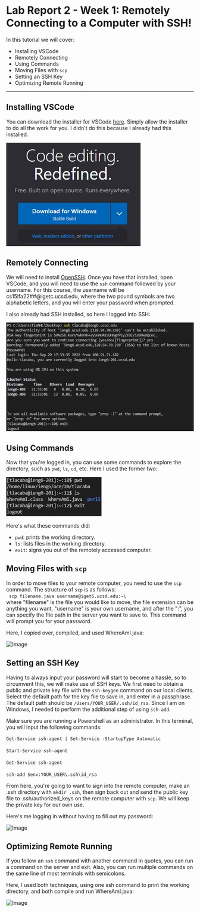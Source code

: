 # Lab Report 2 - Week 1: Remotely Connecting to a Computer with SSH!

In this tutorial we will cover:

* Installing VSCode
* Remotely Connecting
* Using Commands
* Moving Files with `scp`
* Setting an SSH Key
* Optimizing Remote Running

---

## Installing VSCode
You can download the installer for VSCode [here](https://code.visualstudio.com/). Simply allow the installer to do all the work for you. I didn't do this because I already had this installed.

![Image](/VSCodeInstaller.png)

## Remotely Connecting
We will need to install [OpenSSH](https://learn.microsoft.com/en-us/windows-server/administration/openssh/openssh_install_firstuse?tabs=gui). Once you have that installed, open VSCode, and you will need to use the `ssh` command followed by your username. For this course, the username will be cs15lfa22##@igetc.ucsd.edu, where the two pound symbols are two alphabetic letters, and you will enter your password when prompted. 

I also already had SSH installed, so here I logged into SSH:

![Image](/LoggingIntoSSH.png)

## Using Commands
Now that you're logged in, you can use some commands to explore the directory, such as `pwd`, `ls`, `cd`, etc. Here I used the former two:

![Image](/UsingCommands.png)

Here's what these commands did:

* `pwd`: prints the working directory.
* `ls`: lists files in the working directory.
* `exit`: signs you out of the remotely accessed computer.

## Moving Files with `scp`
In order to move files to your remote computer, you need to use the `scp` command. The structure of `scp` is as follows:  
``` scp filename.java username@iget6.ucsd.edu:~\```  
where "filename" is the file you would like to move, the file extension can be anything you want, "username" is your own username, and after the ":", you can specify the file path in the server you want to save to. This command will prompt you for your password. 

Here, I copied over, compiled, and used WhereAmI.java:

![Image](/MovingFiles.png)

## Setting an SSH Key
Having to always input your password will start to become a hassle, so to circumvent this, we will make use of SSH keys. We first need to obtain a public and private key file with the `ssh-keygen` command on our local clients. Select the default path for the key file to save in, and enter in a passphrase. The default path should be `/Users/YOUR_USER/.ssh/id_rsa`. Since I am on Windows, I needed to perform the additional step of using `ssh-add`.

Make sure you are running a Powershell as an administrator. In this terminal, you will input the following commands:
```
Get-Service ssh-agent | Set-Service -StartupType Automatic

Start-Service ssh-agent

Get-Service ssh-agent

ssh-add $env:YOUR_USER\.ssh\id_rsa
```
From here, you're going to want to sign into the remote computer, make an .ssh directory with `mkdir .ssh`, then sign back out and send the public key file to .ssh/authorized_keys on the remote computer with `scp`. We will keep the private key for our own use.

Here's me logging in without having to fill out my password:

![Image](/LogInWOPW.png)

## Optimizing Remote Running
If you follow an `ssh` command with another command in quotes, you can run a command on the server and exit. Also, you can run multiple commands on the same line of most terminals with semicolons.

Here, I used both techniques, using one ssh command to print the working directory, and both compile and run WhereAmI.java:

![Image](/MultiCommand.png)
